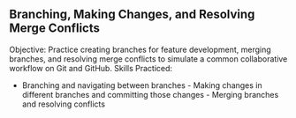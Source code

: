## Branching, Making Changes, and Resolving Merge Conflicts 
Objective: Practice creating branches for feature development, merging branches, and resolving merge conflicts to simulate a common collaborative workflow on Git and GitHub. 
Skills Practiced: 
- Branching and navigating between branches - Making changes in different branches and committing those changes - Merging branches and resolving conflicts 
